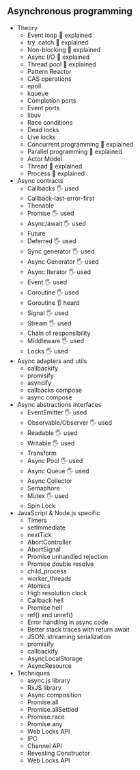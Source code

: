 ## Asynchronous programming

- Theory
  - Event loop 🙋 explained
  - try..catch 🙋 explained
  - Non-blocking 🙋 explained
  - Async I/O 🙋 explained
  - Thread pool 🙋 explained
  - Pattern Reactor
  - CAS operations
  - epoll
  - kqueue
  - Completion ports
  - Event ports
  - libuv
  - Race conditions
  - Dead locks
  - Live locks
  - Concurrent programming 🙋 explained
  - Parallel programming 🙋 explained
  - Actor Model
  - Thread 🙋 explained
  - Process 🙋 explained
- Async contracts
  - Callbacks 🖐️ used
  - Callback-last-error-first
  - Thenable
  - Promise 🖐️ used
  - Async/await 🖐️ used
  - Future 
  - Deferred 🖐️ used
  - Sync generator 🖐️ used
  - Async Generator 🖐️ used
  - Async Iterator 🖐️ used
  - Event 🖐️ used
  - Coroutine 🖐️ used
  - Goroutine 👂 heard
  - Signal 🖐️ used
  - Stream 🖐️ used
  - Chain of responsibility
  - Middleware 🖐️ used
  - Locks 🖐️ used
- Async adapters and utils
  - callbackify
  - promisify
  - asyncify
  - callbacks compose
  - async compose
- Async abstractions interfaces
  - EventEmitter 🖐️ used
  - Observable/Observer 🖐️ used
  - Readable 🖐️ used
  - Writable 🖐️ used
  - Transform
  - Async Pool 🖐️ used
  - Async Queue 🖐️ used
  - Async Collector
  - Semaphore
  - Mutex 🖐️ used
  - Spin Lock
- JavaScript & Node.js specific
  - Timers
  - setImmediate
  - nextTick
  - AbortController
  - AbortSignal
  - Promise unhandled rejection
  - Promise double resolve
  - child_process
  - worker_threads
  - Atomics
  - High resolution clock
  - Callback hell
  - Promise hell
  - ref() and unref()
  - Error handling in async code
  - Better stack traces with return await
  - JSON: streaming serialization
  - promisify
  - callbackify
  - AsyncLocalStorage
  - AsyncResource
- Techniques
  - async.js library
  - RxJS library
  - Async composition
  - Promise.all
  - Promise.allSettled
  - Promise.race
  - Promise.any
  - Web Locks API
  - IPC
  - Channel API
  - Revealing Constructor
  - Web Locks API
